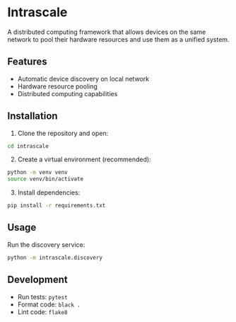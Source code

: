 # Intrascale

A distributed computing framework that allows devices on the same network to pool their hardware resources and use them as a unified system.

## Features

- Automatic device discovery on local network
- Hardware resource pooling
- Distributed computing capabilities

## Installation

1. Clone the repository and open:

```bash
cd intrascale
```

2. Create a virtual environment (recommended):

```bash
python -m venv venv
source venv/bin/activate
```

3. Install dependencies:

```bash
pip install -r requirements.txt
```

## Usage

Run the discovery service:

```bash
python -m intrascale.discovery
```

## Development

- Run tests: `pytest`
- Format code: `black .`
- Lint code: `flake8`
